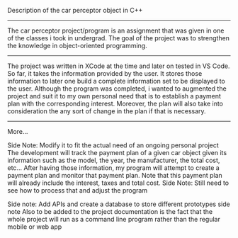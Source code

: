 Description of the car perceptor object in C++

----------------------------------------------
The car perceptor project/program is an assignment that was given in one of the classes i took in undergrad.
The goal of the project was to strengthen the knowledge in object-oriented programming.

----------------------------------------------
The project was written in XCode at the time and later on tested in VS Code. So far, it takes the information provided by the user.
It stores those information to later one build a complete information set to be displayed to the user. Although the program was completed,
i wanted to augmented the project and suit it to my own personal need that is to establish a payment plan with the corresponding interest.
Moreover, the plan will also take into consideration the any sort of change in the plan if that is necessary.

----------------------------------------------

More...

Side Note: Modify it to fit the actual need of an ongoing personal project
The development will track the payment plan of a given car object given its information such as the model, the year, the manufacturer, the total cost, etc...
After having those information, my program will attempt to create a payment plan and monitor that payment plan. Note that this payment plan will already include the interest, taxes and total cost. 
Side Note: Still need to see how to process that and adjust the program

Side note: Add APIs and create a database to store different prototypes 
side note
Also to be added to the project documentation is the fact that the whole project will run as a command line program rather than the regular mobile or web app 
